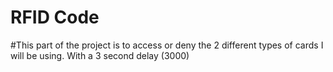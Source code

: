 # RFID Code
#This part of the project is to access or deny the 2 different types of cards I will be using. With a 3 second delay (3000)
